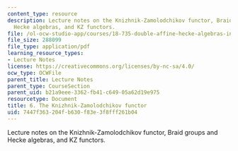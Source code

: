 ```yaml
---
content_type: resource
description: Lecture notes on the Knizhnik-Zamolodchikov functor, Braid groups and
  Hecke algebras, and KZ functors.
file: /ol-ocw-studio-app/courses/18-735-double-affine-hecke-algebras-in-representation-theory-combinatorics-geometry-and-mathematical-physics-fall-2009/7447f363204fb630f83e3f8fff261b04_MIT18_735F09_ch06.pdf
file_size: 288099
file_type: application/pdf
learning_resource_types:
- Lecture Notes
license: https://creativecommons.org/licenses/by-nc-sa/4.0/
ocw_type: OCWFile
parent_title: Lecture Notes
parent_type: CourseSection
parent_uid: b21a9eee-3362-fb41-c649-05a62d19e975
resourcetype: Document
title: 6. The Knizhnik-Zamolodchikov functor
uid: 7447f363-204f-b630-f83e-3f8fff261b04
---
```

Lecture notes on the Knizhnik-Zamolodchikov functor, Braid groups and Hecke algebras, and KZ functors.
